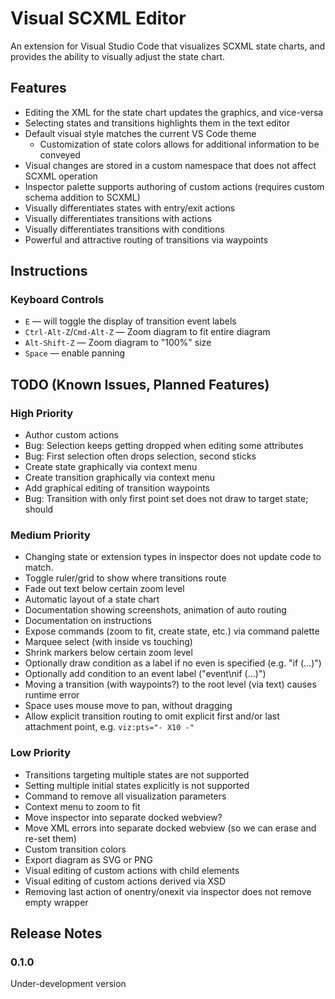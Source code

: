 # Visual SCXML Editor

An extension for Visual Studio Code that visualizes SCXML state charts,
and provides the ability to visually adjust the state chart.


## Features

* Editing the XML for the state chart updates the graphics, and vice-versa
* Selecting states and transitions highlights them in the text editor
* Default visual style matches the current VS Code theme
  * Customization of state colors allows for additional information to be conveyed
* Visual changes are stored in a custom namespace that does not affect SCXML operation
* Inspector palette supports authoring of custom actions (requires custom schema addition to SCXML)
* Visually differentiates states with entry/exit actions
* Visually differentiates transitions with actions
* Visually differentiates transitions with conditions
* Powerful and attractive routing of transitions via waypoints


## Instructions

### Keyboard Controls

* `E` — will toggle the display of transition event labels
* `Ctrl-Alt-Z`/`Cmd-Alt-Z` — Zoom diagram to fit entire diagram
* `Alt-Shift-Z` — Zoom diagram to "100%" size
* `Space` — enable panning


## TODO (Known Issues, Planned Features)

### High Priority

* Author custom actions
* Bug: Selection keeps getting dropped when editing some attributes
* Bug: First selection often drops selection, second sticks
* Create state graphically via context menu
* Create transition graphically via context menu
* Add graphical editing of transition waypoints
* Bug: Transition with only first point set does not draw to target state; should


### Medium Priority

* Changing state or extension types in inspector does not update code to match.
* Toggle ruler/grid to show where transitions route
* Fade out text below certain zoom level
* Automatic layout of a state chart
* Documentation showing screenshots, animation of auto routing
* Documentation on instructions
* Expose commands (zoom to fit, create state, etc.) via command palette
* Marquee select (with inside vs touching)
* Shrink markers below certain zoom level
* Optionally draw condition as a label if no even is specified (e.g. "if (…)")
* Optionally add condition to an event label ("event\nif (…)")
* Moving a transition (with waypoints?) to the root level (via text) causes runtime error
* Space uses mouse move to pan, without dragging
* Allow explicit transition routing to omit explicit first and/or last attachment point,
  e.g. `viz:pts="- X10 -"`


### Low Priority

* Transitions targeting multiple states are not supported
* Setting multiple initial states explicitly is not supported
* Command to remove all visualization parameters
* Context menu to zoom to fit
* Move inspector into separate docked webview?
* Move XML errors into separate docked webview (so we can erase and re-set them)
* Custom transition colors
* Export diagram as SVG or PNG
* Visual editing of custom actions with child elements
* Visual editing of custom actions derived via XSD
* Removing last action of onentry/onexit via inspector does not remove empty wrapper


## Release Notes

### 0.1.0

Under-development version
